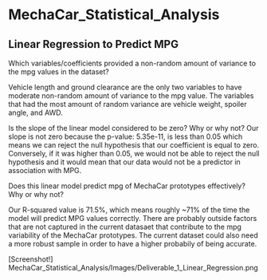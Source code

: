 # MechaCar_Statistical_Analysis

## Linear Regression to Predict MPG
Which variables/coefficients provided a non-random amount of variance to the mpg values in the dataset?

Vehicle length and ground clearance are the only two variables to have moderate non-random amount of variance to the mpg value. The variables that had the most amount of random variance are vehicle weight, spoiler angle, and AWD.

Is the slope of the linear model considered to be zero? Why or why not?
Our slope is not zero because the p-value: 5.35e-11, is less than 0.05 which means we can reject the null hypothesis that our coefficient is equal to zero. Conversely, if it was higher than 0.05, we would not be able to reject the null hypothesis and it would mean that our data would not be a predictor in association with MPG. 

Does this linear model predict mpg of MechaCar prototypes effectively? Why or why not?

Our R-squared value is 71.5%, which means roughly ~71% of the time the model will predict MPG values correctly. There are probably outside factors that are not captured in the current datasaet that contribute to the mpg variability of the MechaCar prototypes. The current dataset could also need a more robust sample in order to have a higher probabily of being accurate. 

[Screenshot!] MechaCar_Statistical_Analysis/Images/Deliverable_1_Linear_Regression.png
